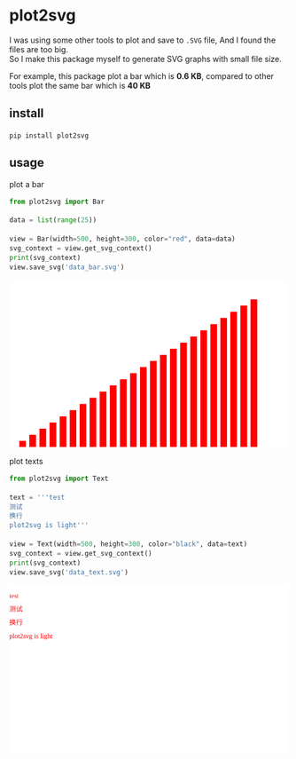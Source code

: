 # plot2svg

I was using some other tools to plot and save to `.SVG` file, And I found the files are too big.  
So I make this package myself to generate SVG graphs with small file size.  

For example, this package plot a bar which is **0.6 KB**, compared to other tools plot the same bar which is **40 KB**


## install

`pip install plot2svg`

## usage

plot a bar
```python
from plot2svg import Bar

data = list(range(25))

view = Bar(width=500, height=300, color="red", data=data)
svg_context = view.get_svg_context()
print(svg_context)
view.save_svg('data_bar.svg')
```

![](/examples/data_bar.svg)

plot texts

```python
from plot2svg import Text

text = '''test
测试
换行
plot2svg is light'''

view = Text(width=500, height=300, color="black", data=text)
svg_context = view.get_svg_context()
print(svg_context)
view.save_svg('data_text.svg')
```

![](/examples/data_text.svg)
